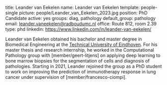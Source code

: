title: Leander van Eekelen
name: Leander van Eekelen
template: people-single
picture: people/Leander_van_Eekelen_2023.jpg
position: PhD Candidate
active: yes
groups: diag, pathology
default_group: pathology
email: leander.vaneekelen@radboudumc.nl
office: Route 812, room 2.39
type: phd
linkedin: https://www.linkedin.com/in/leander-van-eekelen/

Leander van Eekelen obtained his bachelor and master degree in Biomedical Engineering at the [Technical University of Eindhoven](https://www.tue.nl). For his master thesis and research internship, he worked in the Computational Pathology group with [member/geert-litjens] on applying deep learning to bone marrow biopsies for the segmentation of cells and diagnosis of pathologies. Starting in 2021, Leander rejoined the group as a PhD student to work on improving the prediction of immunotherapy response in lung cancer under supervision of [member/francesco-ciompi].


